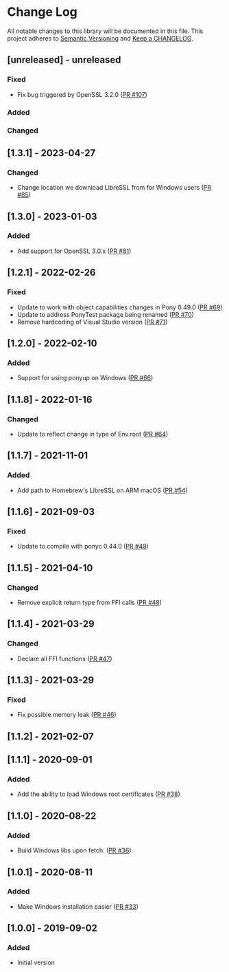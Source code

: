 # Change Log

All notable changes to this library will be documented in this file. This project adheres to [Semantic Versioning](http://semver.org/) and [Keep a CHANGELOG](http://keepachangelog.com/).

## [unreleased] - unreleased

### Fixed

- Fix bug triggered by OpenSSL 3.2.0 ([PR #107](https://github.com/ponylang/net_ssl/pull/107))

### Added


### Changed


## [1.3.1] - 2023-04-27

### Changed

- Change location we download LibreSSL from for Windows users ([PR #85](https://github.com/ponylang/net_ssl/pull/85))

## [1.3.0] - 2023-01-03

### Added

- Add support for OpenSSL 3.0.x ([PR #81](https://github.com/ponylang/net_ssl/pull/81))

## [1.2.1] - 2022-02-26

### Fixed

- Update to work with object capabilities changes in Pony 0.49.0 ([PR #69](https://github.com/ponylang/net_ssl/pull/69))
- Update to address PonyTest package being renamed ([PR #70](https://github.com/ponylang/net_ssl/pull/70))
- Remove hardcoding of Visual Studio version ([PR #71](https://github.com/ponylang/net_ssl/pull/71))

## [1.2.0] - 2022-02-10

### Added

- Support for using ponyup on Windows ([PR #66](https://github.com/ponylang/net_ssl/pull/66))

## [1.1.8] - 2022-01-16

### Changed

- Update to reflect change in type of Env.root ([PR #64](https://github.com/ponylang/net_ssl/pull/64))

## [1.1.7] - 2021-11-01

### Added

- Add path to Homebrew's LibreSSL on ARM macOS ([PR #54](https://github.com/ponylang/net_ssl/pull/54))

## [1.1.6] - 2021-09-03

### Fixed

- Update to compile with ponyc 0.44.0 ([PR #49](https://github.com/ponylang/net_ssl/pull/49))

## [1.1.5] - 2021-04-10

### Changed

- Remove explicit return type from FFI calls ([PR #48](https://github.com/ponylang/net_ssl/pull/48))

## [1.1.4] - 2021-03-29

### Changed

- Declare all FFI functions ([PR #47](https://github.com/ponylang/net_ssl/pull/47))

## [1.1.3] - 2021-03-29

### Fixed

- Fix possible memory leak ([PR #46](https://github.com/ponylang/net_ssl/pull/46))

## [1.1.2] - 2021-02-07

## [1.1.1] - 2020-09-01

### Added

- Add the ability to load Windows root certificates ([PR #38](https://github.com/ponylang/net_ssl/pull/38))

## [1.1.0] - 2020-08-22

### Added

- Build Windows libs upon fetch. ([PR #36](https://github.com/ponylang/net_ssl/pull/36))

## [1.0.1] - 2020-08-11

### Added

- Make Windows installation easier ([PR #33](https://github.com/ponylang/net_ssl/pull/33))

## [1.0.0] - 2019-09-02

### Added

- Initial version

